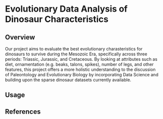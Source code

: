 # Evolutionary Data Analysis of Dinosaur Characteristics
## Overview
Our project aims to evaluate the best evolutionary charasteristics for dinosaurs to survive during the Mesozoic Era, specifically across three periods: Triassic, Jurassic, and Cretaceous. By looking at attributes such as diet, ornamentation (e.g. beaks, talons, spikes), number of legs, and other features, this project offers a more holistic understanding to the discussion of Paleontology and Evolutionary Biology by incorporating Data Science and building upon the sparse dinosaur datasets currently available.

## Usage


## References
